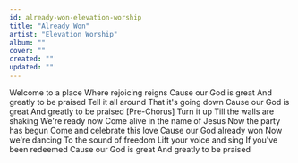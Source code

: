 ```yaml
---
id: already-won-elevation-worship
title: "Already Won"
artist: "Elevation Worship"
album: ""
cover: ""
created: ""
updated: ""
---
```


Welcome to a place
Where rejoicing reigns
Cause our God is great
And greatly to be praised
Tell it all around
That it's going down
Cause our God is great
And greatly to be praised
[Pre-Chorus]
Turn it up
Till the walls are shaking
We're ready now
Come alive in the name of Jesus
Now the party has begun
Come and celebrate this love
Cause our God already won
Now we're dancing
To the sound of freedom
Lift your voice and sing
If you've been redeemed
Cause our God is great
And greatly to be praised